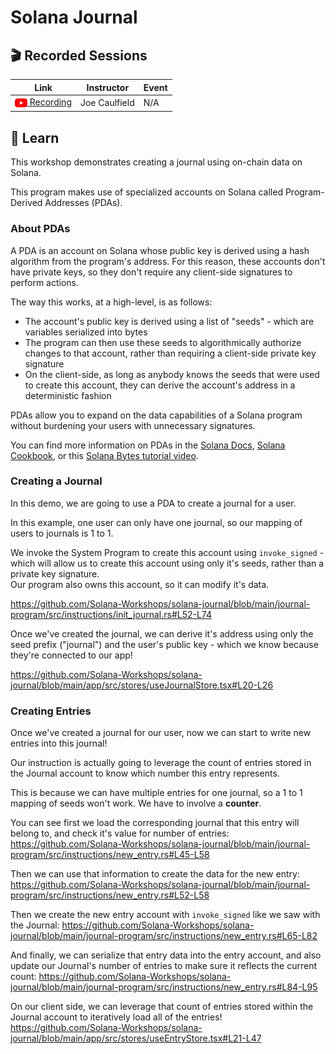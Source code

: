 # Solana Journal

## 🎬 Recorded Sessions
| Link | Instructor | Event |
| ---- | ---------- | ----- |
| [<img src="https://raw.githubusercontent.com/Solana-Workshops/.github/main/.docs/youtube-icon.png" alt="youtube" width="20" align="center"/> Recording](https://youtu.be/v4gZeEbua9Q) | Joe Caulfield | N/A |

## 📗 Learn

This workshop demonstrates creating a journal using on-chain data on Solana.   
    
This program makes use of specialized accounts on Solana called Program-Derived Addresses (PDAs).

### About PDAs

A PDA is an account on Solana whose public key is derived using a hash algorithm from the program's address. For this reason, these accounts don't have private keys, so they don't require any client-side signatures to perform actions.   
   
The way this works, at a high-level, is as follows:
* The account's public key is derived using a list of "seeds" - which are variables serialized into bytes
* The program can then use these seeds to algorithmically authorize changes to that account, rather than requiring a client-side private key signature
* On the client-side, as long as anybody knows the seeds that were used to create this account, they can derive the account's address in a deterministic fashion
   
PDAs allow you to expand on the data capabilities of a Solana program without burdening your users with unnecessary signatures. 

You can find more information on PDAs in the [Solana Docs](https://docs.solana.com/developing/programming-model/calling-between-programs#program-derived-addresses), [Solana Cookbook](https://solanacookbook.com/core-concepts/pdas.html#facts), or this [Solana Bytes tutorial video](https://www.youtube.com/watch?v=ZwFNPvqUclM&list=PLilwLeBwGuK51Ji870apdb88dnBr1Xqhm&index=8).

### Creating a Journal

In this demo, we are going to use a PDA to create a journal for a user.   
   
In this example, one user can only have one journal, so our mapping of users to journals is 1 to 1.   
   
We invoke the System Program to create this account using `invoke_signed` - which will allow us to create this account using only it's seeds, rather than a private key signature.   
Our program also owns this account, so it can modify it's data.

https://github.com/Solana-Workshops/solana-journal/blob/main/journal-program/src/instructions/init_journal.rs#L52-L74

Once we've created the journal, we can derive it's address using only the seed prefix ("journal") and the user's public key - which we know because they're connected to our app!

https://github.com/Solana-Workshops/solana-journal/blob/main/app/src/stores/useJournalStore.tsx#L20-L26

### Creating Entries

Once we've created a journal for our user, now we can start to write new entries into this journal!   
   
Our instruction is actually going to leverage the count of entries stored in the Journal account to know which number this entry represents.   
   
This is because we can have multiple entries for one journal, so a 1 to 1 mapping of seeds won't work. We have to involve a **counter**.

You can see first we load the corresponding journal that this entry will belong to, and check it's value for number of entries:
https://github.com/Solana-Workshops/solana-journal/blob/main/journal-program/src/instructions/new_entry.rs#L45-L58

Then we can use that information to create the data for the new entry:
https://github.com/Solana-Workshops/solana-journal/blob/main/journal-program/src/instructions/new_entry.rs#L52-L58

Then we create the new entry account with `invoke_signed` like we saw with the Journal:
https://github.com/Solana-Workshops/solana-journal/blob/main/journal-program/src/instructions/new_entry.rs#L65-L82

And finally, we can serialize that entry data into the entry account, and also update our Journal's number of entries to make sure it reflects the current count:
https://github.com/Solana-Workshops/solana-journal/blob/main/journal-program/src/instructions/new_entry.rs#L84-L95

On our client side, we can leverage that count of entries stored within the Journal account to iteratively load all of the entries!
https://github.com/Solana-Workshops/solana-journal/blob/main/app/src/stores/useEntryStore.tsx#L21-L47